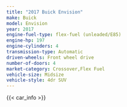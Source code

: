```yaml
---
title: "2017 Buick Envision"
make: Buick
model: Envision
year: 2017
engine-fuel-type: flex-fuel (unleaded/E85)
engine-hp: 197
engine-cylinders: 4
transmission-type: Automatic
driven-wheels: Front wheel drive
number-of-doors: 4
market-category: Crossover,Flex Fuel
vehicle-size: Midsize
vehicle-style: 4dr SUV
---
```


{{< car_info >}}
